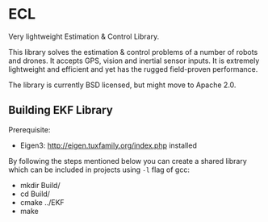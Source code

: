 # ECL

Very lightweight Estimation & Control Library.

This library solves the estimation & control problems of a number of robots and drones. It accepts GPS, vision and inertial sensor inputs. It is extremely lightweight and efficient and yet has the rugged field-proven performance.

The library is currently BSD licensed, but might move to Apache 2.0.
## Building EKF Library
Prerequisite:
  * Eigen3: http://eigen.tuxfamily.org/index.php installed

By following the steps mentioned below you can create a shared library which can be included in projects using `-l` flag of gcc:
  * mkdir Build/
  * cd Build/
  * cmake ../EKF
  * make
